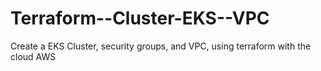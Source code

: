 # Terraform--Cluster-EKS--VPC
Create a EKS Cluster, security groups, and VPC, using terraform with the cloud AWS
